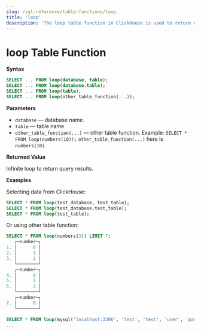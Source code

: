 ```yaml
---
slug: /sql-reference/table-functions/loop
title: 'loop'
description: 'The loop table function in ClickHouse is used to return query results in an infinite loop.'
---
```


# loop Table Function

**Syntax**

``` sql
SELECT ... FROM loop(database, table);
SELECT ... FROM loop(database.table);
SELECT ... FROM loop(table);
SELECT ... FROM loop(other_table_function(...));
```

**Parameters**

- `database` — database name.
- `table` — table name.
- `other_table_function(...)` — other table function.
  Example: `SELECT * FROM loop(numbers(10));`
  `other_table_function(...)` here is `numbers(10)`.

**Returned Value**

Infinite loop to return query results.

**Examples**

Selecting data from ClickHouse:

``` sql
SELECT * FROM loop(test_database, test_table);
SELECT * FROM loop(test_database.test_table);
SELECT * FROM loop(test_table);
```

Or using other table function:

``` sql
SELECT * FROM loop(numbers(3)) LIMIT 7;
   ┌─number─┐
1. │      0 │
2. │      1 │
3. │      2 │
   └────────┘
   ┌─number─┐
4. │      0 │
5. │      1 │
6. │      2 │
   └────────┘
   ┌─number─┐
7. │      0 │
   └────────┘
``` 
``` sql
SELECT * FROM loop(mysql('localhost:3306', 'test', 'test', 'user', 'password'));
...
```